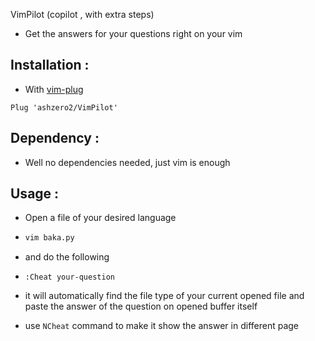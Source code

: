 VimPilot (copilot , with extra steps)

- Get the answers for your questions right on your vim
  

## Installation :

- With [vim-plug](https://github.com/junegunn/vim-plug)
  

```vim
Plug 'ashzero2/VimPilot'
```

## Dependency :

- Well no dependencies needed, just vim is enough
  

## Usage :

- Open a file of your desired language
  
- ```bash
  vim baka.py
  ```
  
- and do the following
  
- ```vim
  :Cheat your-question 
  ```
  
- it will automatically find the file type of your current opened file and paste the answer of the question on opened buffer itself
  
- use `NCheat` command to make it show the answer in different page

